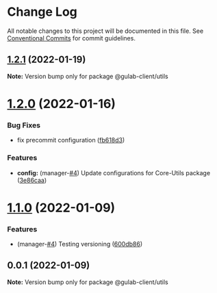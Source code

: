 # Change Log

All notable changes to this project will be documented in this file.
See [Conventional Commits](https://conventionalcommits.org) for commit guidelines.

## [1.2.1](https://github.com/gulab-signage/gulab-client/compare/@gulab-client/utils@1.2.0...@gulab-client/utils@1.2.1) (2022-01-19)

**Note:** Version bump only for package @gulab-client/utils






# [1.2.0](https://github.com/gulab-signage/gulab-client/compare/@gulab-client/utils@1.1.0...@gulab-client/utils@1.2.0) (2022-01-16)


### Bug Fixes

* fix precommit configuration ([fb618d3](https://github.com/gulab-signage/gulab-client/commit/fb618d393d00d1190038313bd5f17220f645b360))


### Features

* **config:** (manager-[#4](https://github.com/gulab-signage/gulab-client/issues/4)) Update configurations for Core-Utils package ([3e86caa](https://github.com/gulab-signage/gulab-client/commit/3e86caa6eb390eac5be846717b61d49173930212))






# [1.1.0](https://github.com/gulab-signage/gulab-client/compare/@gulab-client/utils@1.0.0...@gulab-client/utils@1.1.0) (2022-01-09)


### Features

* (manager-[#4](https://github.com/gulab-signage/gulab-client/issues/4)) Testing versioning ([600db86](https://github.com/gulab-signage/gulab-client/commit/600db86c0cf98ae2acec42b41826a32f61428467))





## 0.0.1 (2022-01-09)

**Note:** Version bump only for package @gulab-client/utils
